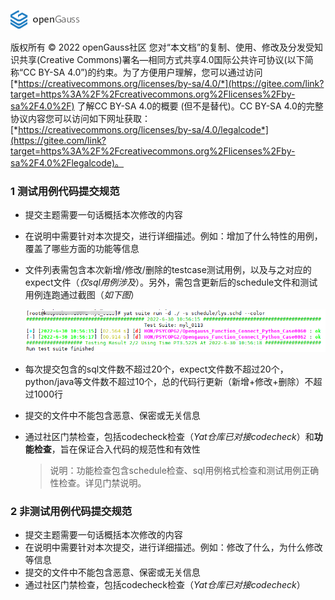 ![avatar](./images/openGauss.png)

版权所有 © 2022 openGauss社区 您对“本文档”的复制、使用、修改及分发受知识共享(Creative Commons)署名—相同方式共享4.0国际公共许可协议(以下简称“CC BY-SA 4.0”)的约束。为了方便用户理解，您可以通过访问[*https://creativecommons.org/licenses/by-sa/4.0/*](https://gitee.com/link?target=https%3A%2F%2Fcreativecommons.org%2Flicenses%2Fby-sa%2F4.0%2F) 了解CC BY-SA 4.0的概要 (但不是替代)。CC BY-SA 4.0的完整协议内容您可以访问如下网址获取：[*https://creativecommons.org/licenses/by-sa/4.0/legalcode*](https://gitee.com/link?target=https%3A%2F%2Fcreativecommons.org%2Flicenses%2Fby-sa%2F4.0%2Flegalcode)。

### 1 测试用例代码提交规范

+ 提交主题需要一句话概括本次修改的内容

+ 在说明中需要针对本次提交，进行详细描述。例如：增加了什么特性的用例，覆盖了哪些方面的功能等信息

+ 文件列表需包含本次新增/修改/删除的testcase测试用例，以及与之对应的expect文件（*仅sql用例涉及*）。另外，需包含更新后的schedule文件和测试用例连跑通过截图（*如下图*）

  ![avatar](./images/testcases_pass.png)

+ 每次提交包含的sql文件数不超过20个，expect文件数不超过20个，python/java等文件数不超过10个，总的代码行更新（新增+修改+删除）不超过1000行

+ 提交的文件中不能包含恶意、保密或无关信息

+ 通过社区门禁检查，包括codecheck检查（*Yat仓库已对接codecheck*）和**功能检查**，旨在保证合入代码的规范性和有效性

  > 说明：功能检查包含schedule检查、sql用例格式检查和测试用例正确性检查。详见门禁说明。

### 2 非测试用例代码提交规范

+ 提交主题需要一句话概括本次修改的内容
+ 在说明中需要针对本次提交，进行详细描述。例如：修改了什么，为什么修改等信息
+ 提交的文件中不能包含恶意、保密或无关信息
+ 通过社区门禁检查，包括codecheck检查（*Yat仓库已对接codecheck*）



